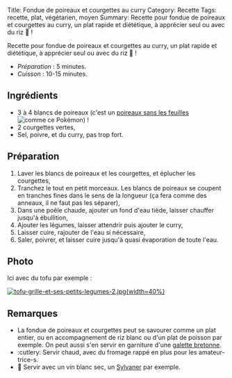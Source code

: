 Title: Fondue de poireaux et courgettes au curry
Category: Recette
Tags: recette, plat, végétarien, moyen
Summary: Recette pour fondue de poireaux et courgettes au curry, un plat rapide et diététique, à apprécier seul ou avec du riz :rice: !

Recette pour fondue de poireaux et courgettes au curry, un plat rapide et diététique, à apprécier seul ou avec du riz :rice: !

- *Préparation* : 5 minutes.
- *Cuisson* : 10-15 minutes.

## Ingrédients
- 3 à 4 blancs de poireaux (c'est un [poireaux sans les feuilles](https://veekun.com/dex/pokemon/farfetch%27d) <img style="display: inline; margin: 0;" title="comme ce Pokémon" src="https://cdn.bulbagarden.net/upload/a/aa/Spr_5b_083.png">) !
- 2 courgettes vertes,
- Sel, poivre, et du curry, pas trop fort.

## Préparation
1. Laver les blancs de poireaux et les courgettes, et éplucher les courgettes,
2. Tranchez le tout en petit morceaux. Les blancs de poireaux se coupent en tranches fines dans le sens de la longueur (ça fera comme des anneaux, il ne faut pas les séparer),
3. Dans une poêle chaude, ajouter un fond d'eau tiède, laisser chauffer jusqu'à ébullition,
4. Ajouter les légumes, laisser attendrir puis ajouter le curry,
5. Laisser cuire, rajouter de l'eau si nécessaire,
6. Saler, poivrer, et laisser cuire jusqu'à quasi évaporation de toute l'eau.

## Photo

Ici avec du tofu par exemple :

[![tofu-grille-et-ses-petits-legumes-2.jpg]({filename}images/tofu-grille-et-ses-petits-legumes-2.jpg){width=40%}]({filename}images/tofu-grille-et-ses-petits-legumes-2.jpg)

## Remarques
- La fondue de poireaux et courgettes peut se savourer comme un plat entier, ou en accompagnement de riz blanc ou d'un plat de poisson par exemple. On peut aussi s'en servir en garniture d'une [galette bretonne](galettes-bretonnes.html).
- :cutlery: Servir chaud, avec du fromage rappé en plus pour les amateur-trice-s.
- :wine_glass: Servir avec un vin blanc sec, un [Sylvaner](https://fr.wikipedia.org/wiki/Sylvaner_d'Alsace) par exemple.
